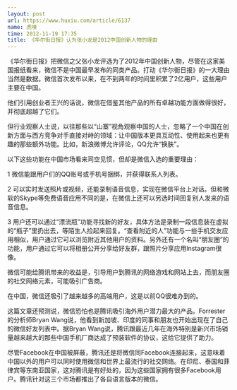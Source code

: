 ```yaml
---
layout: post
url: https://www.huxiu.com/article/6137
name: 虎嗅
time: 2012-11-19 17:35
title: 《华尔街日报》认为张小龙是2012中国创新人物的理由
---
```

《华尔街日报》把微信之父张小龙评选为了2012年中国创新人物，尽管在这家美国报纸看来，微信不是中国最早发布的同类产品。打动《华尔街日报》的一大理由当然是数据。微信首次发布以来，在不到两年的时间里积累了2亿用户，这些用户主要在中国。

他们引用创业者王兴的话说，微信在借鉴其他产品的所有卓越功能方面做得很好，并彻底超越了它们。

但行业观察人士说，以往那些以“山寨”视角观察中国的人士，忽略了一个中国在创新方面与西方竞争对手直接对峙的领域：让中国版本更具互动性、使用起来也更有趣的那些额外功能。比如，新浪微博允许评论，QQ允许“换肤”。

以下这些功能在中国市场看来司空见惯，但却是微信入选的重要理由：

1 微信能跟用户们的QQ账号或手机号捆绑，并获得联系人列表。

2 可以实时发送照片或视频，还能录制语音信息，实现在微信平台上对话。但和微软的Skype等免费语音应用不同的是，在微信上还可以另选时间回复别人发来的语音信息。

3 用户还可以通过“漂流瓶”功能寻找新的好友，具体方法是录制一段信息装在虚拟的“瓶子”里扔出去，等陌生人捡起来回复。“查看附近的人”功能与一些手机交友应用相似，用户通过它可以浏览附近其他用户的资料。另外还有一个名叫“朋友圈”的功能，用户通过它可以将相册公开分享给好友群，跟照片分享应用Instagram很像。

微信可能给腾讯带来的收益是，引导用户到腾讯的网络游戏和网站上去，而朋友圈的社交网络元素，可能吸引广告商。

在中国，微信还吸引了越来越多的高端用户，这是以前QQ很难办到的。

这篇文章还预测说，微信恐怕也是腾讯吸引海外用户潜力最大的产品。Forrester的分析师Bryan Wang说，他看到新加坡、印度的同事和朋友也开始出现在了自己的微信好友列表中。据Bryan Wang说，腾讯跟最近几年在海外特别是新兴市场销量越来越大的那些中国手机厂商达成了预装软件的协议，这给它提供了助力。

尽管Facebook在中国被屏蔽，腾讯还是将微信同Facebook连接起来，这意味着中国以外的用户可以同时使用微信和世界上最流行的社交网络。在印尼、泰国和菲律宾等东南亚国家，这对腾讯是有好处的，因为这些国家拥有很多Facebook用户。腾讯针对这三个市场都推出了各自语言版本的微信。

